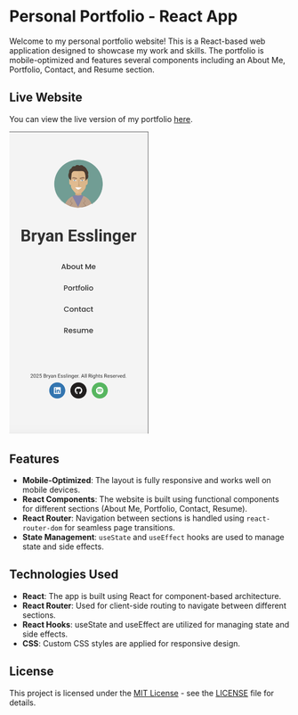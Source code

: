 # Personal Portfolio - React App

Welcome to my personal portfolio website! This is a React-based web application designed to showcase my work and skills. The portfolio is mobile-optimized and features several components including an About Me, Portfolio, Contact, and Resume section.

## Live Website

You can view the live version of my portfolio [here](https://bryanesslinger.netlify.app).

<img src="public/assets/portfolio.png" alt="Portfolio Screenshot" width="250" />

## Features

- **Mobile-Optimized**: The layout is fully responsive and works well on mobile devices.
- **React Components**: The website is built using functional components for different sections (About Me, Portfolio, Contact, Resume).
- **React Router**: Navigation between sections is handled using `react-router-dom` for seamless page transitions.
- **State Management**: `useState` and `useEffect` hooks are used to manage state and side effects.

## Technologies Used
- **React**: The app is built using React for component-based architecture.
- **React Router**: Used for client-side routing to navigate between different sections.
- **React Hooks**: useState and useEffect are utilized for managing state and side effects.
- **CSS**: Custom CSS styles are applied for responsive design.


## License
This project is licensed under the [MIT License](https://opensource.org/licenses/MIT) - see the [LICENSE](LICENSE) file for details.